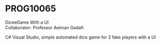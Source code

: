 # PROG10065

DiceeGame With a UI  
Collaborator: Professor Aeiman Gadafi  

C# Visual Studio, simple automated dice game for 2 fake players with a UI

